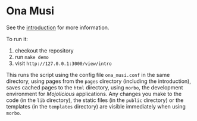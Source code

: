 Ona Musi
========

See the [introduction](pages/intro.md) for more information.

To run it:

1. checkout the repository
2. run `make demo`
3. visit `http://127.0.0.1:3000/view/intro`

This runs the script using the config file `ona_musi.conf` in the same
directory, using pages from the `pages` directory (including the
introduction), saves cached pages to the `html` directory, using
`morbo`, the development environment for *Mojolicious* applications.
Any changes you make to the code (in the `lib` directory), the static
files (in the `public` directory) or the templates (in the `templates`
directory) are visible immediately when using `morbo`.

